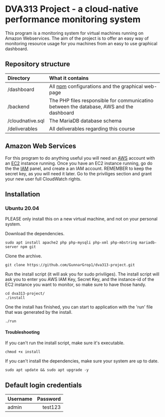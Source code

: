 # DVA313 Project - a cloud-native performance monitoring system
This program is a monitoring system for virtual machines running on Amazon Webservices.
The aim of the project is to offer an easy way of monitoring resource usage for you machines from an easy to use graphical dashboard.

## Repository structure
| Directory        |                                                                        What it contains |
|:-----------------|:----------------------------------------------------------------------------------------|
| /dashboard       |             All [npm](https://www.npmjs.com/) configurations and the graphical web-page |
| /backend         | The PHP files responsible for communicatino between the database, AWS and the dashboard |
| /cloudnative.sql |                                                             The MariaDB database schema |
| /deliverables    |                                                  All deliverables regarding this course |

## Amazon Web Services
For this program to do anything useful you will need an [AWS](https://aws.amazon.com/) account with an [EC2](https://console.aws.amazon.com/ec2/v2) instance running.
Once you have an EC2 instance running, go do the the [IAM](https://console.aws.amazon.com/iam) panel, and create a an IAM account.
REMEMBER to keep the secret key, as you will need it later. Go to the priviliges section and grant your new user full CloudWatch rights.

## Installation

### Ubuntu 20.04
PLEASE only install this on a new virtual machine, and not on your personal system.

Download the dependencies.
```
sudo apt install apache2 php php-mysqli php-xml php-mbstring mariadb-server npm git
```
Clone the archive.
```
git clone https://github.com/GunnarGrop1/dva313-project.git
```
Run the install script (it will ask you for sudo priviliges).
The install script will ask you to enter you AWS IAM Key, Secret Key, and the instance-id of the EC2 instance you want to monitor,
so make sure to have those handy.
```
cd dva313-project/
./install
```
One the install has finished, you can start to application with the 'run' file that was generated by the install.
```
./run
```
#### Troubleshooting
If you can't run the install script, make sure it's executable.
```
chmod +x install
```

If you can't install the dependencies, make sure your system are up to date.
```
sudo apt update && sudo apt upgrade -y
```

## Default login credentials
| Username | Password |
|:---------|---------:|
| admin    |  test123 |
